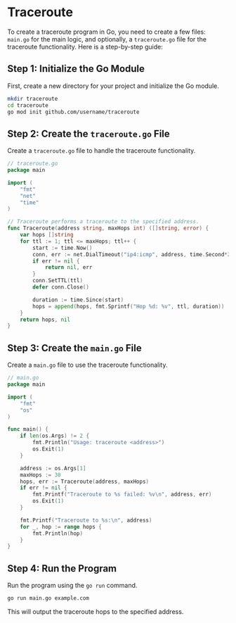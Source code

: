 # Traceroute

To create a traceroute program in Go, you need to create a few files: `main.go` for the main logic, and optionally, a `traceroute.go` file for the traceroute functionality. Here is a step-by-step guide:

## Step 1: Initialize the Go Module

First, create a new directory for your project and initialize the Go module.

```sh
mkdir traceroute
cd traceroute
go mod init github.com/username/traceroute
```

## Step 2: Create the `traceroute.go` File

Create a `traceroute.go` file to handle the traceroute functionality.

```go
// traceroute.go
package main

import (
    "fmt"
    "net"
    "time"
)

// Traceroute performs a traceroute to the specified address.
func Traceroute(address string, maxHops int) ([]string, error) {
    var hops []string
    for ttl := 1; ttl <= maxHops; ttl++ {
        start := time.Now()
        conn, err := net.DialTimeout("ip4:icmp", address, time.Second*2)
        if err != nil {
            return nil, err
        }
        conn.SetTTL(ttl)
        defer conn.Close()

        duration := time.Since(start)
        hops = append(hops, fmt.Sprintf("Hop %d: %v", ttl, duration))
    }
    return hops, nil
}
```

## Step 3: Create the `main.go` File

Create a `main.go` file to use the traceroute functionality.

```go
// main.go
package main

import (
    "fmt"
    "os"
)

func main() {
    if len(os.Args) != 2 {
        fmt.Println("Usage: traceroute <address>")
        os.Exit(1)
    }

    address := os.Args[1]
    maxHops := 30
    hops, err := Traceroute(address, maxHops)
    if err != nil {
        fmt.Printf("Traceroute to %s failed: %v\n", address, err)
        os.Exit(1)
    }

    fmt.Printf("Traceroute to %s:\n", address)
    for _, hop := range hops {
        fmt.Println(hop)
    }
}
```

## Step 4: Run the Program

Run the program using the `go run` command.

```sh
go run main.go example.com
```

This will output the traceroute hops to the specified address.